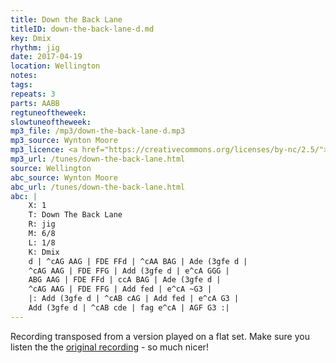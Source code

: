 ```yaml
---
title: Down the Back Lane
titleID: down-the-back-lane-d.md
key: Dmix
rhythm: jig
date: 2017-04-19
location: Wellington
notes:
tags:
repeats: 3 
parts: AABB 
regtuneoftheweek:
slowtuneoftheweek:
mp3_file: /mp3/down-the-back-lane-d.mp3
mp3_source: Wynton Moore
mp3_licence: <a href="https://creativecommons.org/licenses/by-nc/2.5/">CC-BY-NC-2.5</a>
mp3_url: /tunes/down-the-back-lane.html
source: Wellington
abc_source: Wynton Moore
abc_url: /tunes/down-the-back-lane.html
abc: |
    X: 1
    T: Down The Back Lane
    R: jig
    M: 6/8
    L: 1/8
    K: Dmix
    d | ^cAG AAG | FDE FFd | ^cAA BAG | Ade (3gfe d |
    ^cAG AAG | FDE FFG | Add (3gfe d | e^cA GGG |
    ABG AAG | FDE FFd | ccA BAG | Ade (3gfe d |
    ^cAG AAG | FDE FFG | Add fed | e^cA ~G3 |
    |: Add (3gfe d | ^cAB cAG | Add fed | e^cA G3 |
    Add (3gfe d | ^cAB cde | fag e^cA | AGF G3 :|
---
```

Recording transposed from a version played on a flat set.
Make sure you listen the the <a href="{{ site.url
}}/tunes/down-the-back-lane.html">original recording</a> - so much
nicer!
